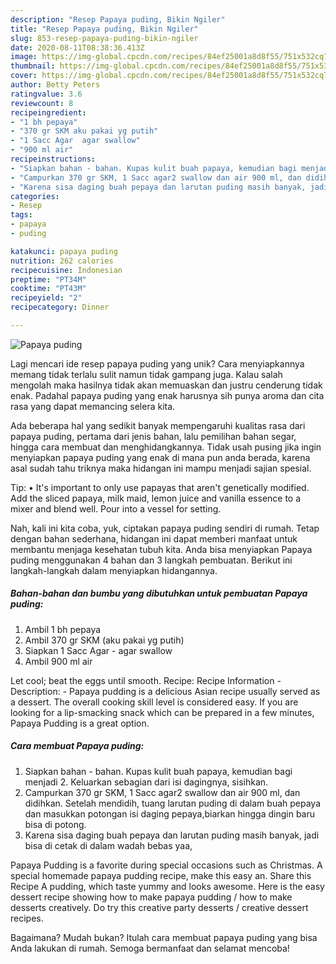 ```yaml
---
description: "Resep Papaya puding, Bikin Ngiler"
title: "Resep Papaya puding, Bikin Ngiler"
slug: 853-resep-papaya-puding-bikin-ngiler
date: 2020-08-11T08:38:36.413Z
image: https://img-global.cpcdn.com/recipes/84ef25001a8d8f55/751x532cq70/papaya-puding-foto-resep-utama.jpg
thumbnail: https://img-global.cpcdn.com/recipes/84ef25001a8d8f55/751x532cq70/papaya-puding-foto-resep-utama.jpg
cover: https://img-global.cpcdn.com/recipes/84ef25001a8d8f55/751x532cq70/papaya-puding-foto-resep-utama.jpg
author: Betty Peters
ratingvalue: 3.6
reviewcount: 8
recipeingredient:
- "1 bh pepaya"
- "370 gr SKM aku pakai yg putih"
- "1 Sacc Agar  agar swallow"
- "900 ml air"
recipeinstructions:
- "Siapkan bahan - bahan. Kupas kulit buah papaya, kemudian bagi menjadi 2. Keluarkan sebagian dari isi dagingnya, sisihkan."
- "Campurkan 370 gr SKM, 1 Sacc agar2 swallow dan air 900 ml, dan didihkan. Setelah mendidih, tuang larutan puding di dalam buah pepaya dan masukkan potongan isi daging pepaya,biarkan hingga dingin baru bisa di potong."
- "Karena sisa daging buah pepaya dan larutan puding masih banyak, jadi bisa di cetak di dalam wadah bebas yaa,"
categories:
- Resep
tags:
- papaya
- puding

katakunci: papaya puding 
nutrition: 262 calories
recipecuisine: Indonesian
preptime: "PT34M"
cooktime: "PT43M"
recipeyield: "2"
recipecategory: Dinner

---
```



![Papaya puding](https://img-global.cpcdn.com/recipes/84ef25001a8d8f55/751x532cq70/papaya-puding-foto-resep-utama.jpg)

Lagi mencari ide resep papaya puding yang unik? Cara menyiapkannya memang tidak terlalu sulit namun tidak gampang juga. Kalau salah mengolah maka hasilnya tidak akan memuaskan dan justru cenderung tidak enak. Padahal papaya puding yang enak harusnya sih punya aroma dan cita rasa yang dapat memancing selera kita.

Ada beberapa hal yang sedikit banyak mempengaruhi kualitas rasa dari papaya puding, pertama dari jenis bahan, lalu pemilihan bahan segar, hingga cara membuat dan menghidangkannya. Tidak usah pusing jika ingin menyiapkan papaya puding yang enak di mana pun anda berada, karena asal sudah tahu triknya maka hidangan ini mampu menjadi sajian spesial.

Tip: • It&#39;s important to only use papayas that aren&#39;t genetically modified. Add the sliced papaya, milk maid, lemon juice and vanilla essence to a mixer and blend well. Pour into a vessel for setting.


Nah, kali ini kita coba, yuk, ciptakan papaya puding sendiri di rumah. Tetap dengan bahan sederhana, hidangan ini dapat memberi manfaat untuk membantu menjaga kesehatan tubuh kita. Anda bisa menyiapkan Papaya puding menggunakan 4 bahan dan 3 langkah pembuatan. Berikut ini langkah-langkah dalam menyiapkan hidangannya.

<!--inarticleads1-->

##### Bahan-bahan dan bumbu yang dibutuhkan untuk pembuatan Papaya puding:

1. Ambil 1 bh pepaya
1. Ambil 370 gr SKM (aku pakai yg putih)
1. Siapkan 1 Sacc Agar - agar swallow
1. Ambil 900 ml air


Let cool; beat the eggs until smooth. Recipe: Recipe Information - Description: - Papaya pudding is a delicious Asian recipe usually served as a dessert. The overall cooking skill level is considered easy. If you are looking for a lip-smacking snack which can be prepared in a few minutes, Papaya Pudding is a great option. 

<!--inarticleads2-->

##### Cara membuat Papaya puding:

1. Siapkan bahan - bahan. Kupas kulit buah papaya, kemudian bagi menjadi 2. Keluarkan sebagian dari isi dagingnya, sisihkan.
1. Campurkan 370 gr SKM, 1 Sacc agar2 swallow dan air 900 ml, dan didihkan. Setelah mendidih, tuang larutan puding di dalam buah pepaya dan masukkan potongan isi daging pepaya,biarkan hingga dingin baru bisa di potong.
1. Karena sisa daging buah pepaya dan larutan puding masih banyak, jadi bisa di cetak di dalam wadah bebas yaa,


Papaya Pudding is a favorite during special occasions such as Christmas. A special homemade papaya pudding recipe, make this easy an. Share this Recipe A pudding, which taste yummy and looks awesome. Here is the easy dessert recipe showing how to make papaya pudding / how to make desserts creatively. Do try this creative party desserts / creative dessert recipes. 

Bagaimana? Mudah bukan? Itulah cara membuat papaya puding yang bisa Anda lakukan di rumah. Semoga bermanfaat dan selamat mencoba!
